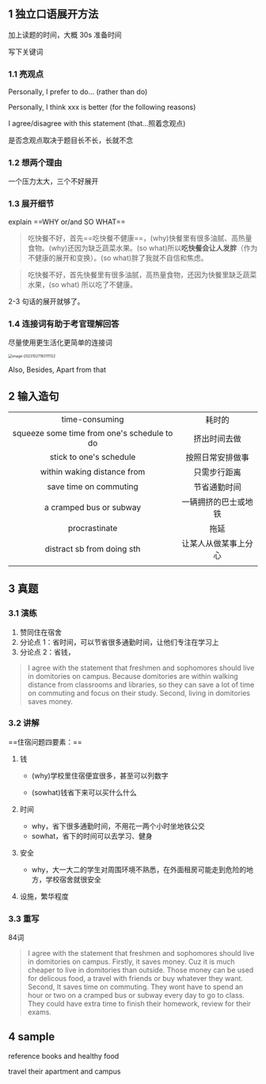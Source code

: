 ## 1 独立口语展开方法

加上读题的时间，大概 30s 准备时间

写下关键词



### 1.1 亮观点

Personally, I prefer to do... (rather than do)

Personally, I think xxx is better (for the following reasons)



I agree/disagree with this statement (that...照着念观点)

是否念观点取决于题目长不长，长就不念





### 1.2 想两个理由

一个压力太大，三个不好展开



### 1.3 展开细节

explain ==WHY or/and SO WHAT==

> 吃快餐不好，首先==吃快餐不健康==，(why)快餐里有很多油腻、高热量食物。(why)还因为缺乏蔬菜水果。(so what)所以**吃快餐会让人发胖**（作为不健康的展开和变换）。(so what)胖了我就不自信和焦虑。

> 吃快餐不好，首先快餐里有很多油腻，高热量食物，还因为快餐里缺乏蔬菜水果，(so what) 所以吃了不健康。

2-3 句话的展开就够了。

### 1.4 连接词有助于考官理解回答

尽量使用更生活化更简单的连接词

<img src="https://wangleidetuchuang.oss-cn-beijing.aliyuncs.com/img/image-20231027183111122.png" alt="image-20231027183111122" style="zoom:50%;" />

Also, Besides, Apart from that

## 2 输入造句

|                                             |                      |
| :-----------------------------------------: | :------------------: |
|               time-consuming                |        耗时的        |
| squeeze some time from one's schedule to do |     挤出时间去做     |
|           stick to one's schedule           |   按照日常安排做事   |
|         within waking distance from         |     只需步行距离     |
|           save time on commuting            |     节省通勤时间     |
|           a cramped bus or subway           | 一辆拥挤的巴士或地铁 |
|                procrastinate                |         拖延         |
|         distract sb from doing sth          | 让某人从做某事上分心 |
|                                             |                      |



## 3 真题

### 3.1 演练

1. 赞同住在宿舍
2. 分论点 1：省时间，可以节省很多通勤时间，让他们专注在学习上
3. 分论点 2：省钱，

> I agree with the statement that freshmen and sophomores should live in domitories on campus. Because domitories are within walking distance from classrooms and libraries, so they can save a lot of time on commuting and focus on their study. Second, living in domitories saves money.

### 3.2 讲解

==住宿问题四要素：==

1. 钱

   - (why)学校里住宿便宜很多，甚至可以列数字

   - (sowhat)钱省下来可以买什么什么

2. 时间

   - why，省下很多通勤时间，不用花一两个小时坐地铁公交
   - sowhat，省下的时间可以去学习、健身

3. 安全

   - why，大一大二的学生对周围环境不熟悉，在外面租房可能走到危险的地方，学校宿舍就很安全

4. 设施，繁华程度

### 3.3 重写

84词

> I agree with the statement that freshmen and sophomores should live in domitories on campus. Firstly, it saves money. Cuz it is much cheaper to live in domitories than outside. Those money can be used for delicous food,  a travel with friends or buy whatever they want. Second, It saves time on commuting. They wont have to spend an hour or two on a cramped bus or subway every day to go to class. They could have extra time to finish their homework, review for their exams.

## 4 sample

reference books and healthy food

travel their apartment and campus